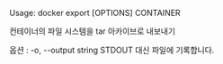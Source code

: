 
Usage:	docker export [OPTIONS] CONTAINER

컨테이너의 파일 시스템을 tar 아카이브로 내보내기

옵션 :
  -o, --output string STDOUT 대신 파일에 기록합니다.